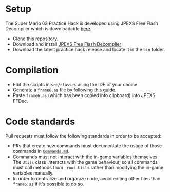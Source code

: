 # Setup

The Super Mario 63 Practice Hack is developed using JPEXS Free Flash Decompiler which is downloadable [here](https://github.com/jindrapetrik/jpexs-decompiler).

- Clone this repository.
- Download and install [JPEXS Free Flash Decompiler](https://github.com/jindrapetrik/jpexs-decompiler)
- Download the latest practice hack release and locate it in the `bin` folder.

# Compilation

- Edit the scripts in `src/classes` using the IDE of your choice.
- Generate a `frame6.as` file by following [this guide](https://github.com/Sekanor/SM63PracticeHack/blob/dev/docs/Frame6.md).
- Paste `frame6.as` (which has been copied into clipboard) into JPEXS FFDec.

# Code standards

Pull requests must follow the following standards in order to be accepted:
- PRs that create new commands must documentate the usage of those commands in [`Commands.md`](https://github.com/Sekanor/SM63PracticeHack/blob/dev/docs/Commands.md).
- Commands must not interact with the in-game variables themselves. The `Utils` class interacts with the game behaviour, so all commands must call methods from `_root.Utils`
rather than modifying the in-game variables manually.
- In order to centralize and organize code, avoid editing other files than `frame6.as` if it's possible to do so.
